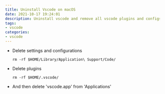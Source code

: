 ```yaml
---
title: Uninstall Vscode on macOS
date: 2021-10-17 19:24:01
description: Uninstall vscode and remove all vscode plugins and configs
tags: 
- vscode
categories: 
- vscode
---
```



- Delete settings and configurations

    ```shell
    rm -rf $HOME/Library/Application\ Support/Code/
    ```

- Delete plugins

    ```shell
    rm -rf $HOME/.vscode/
    ```

- And then delete 'vscode.app' from 'Applications'

